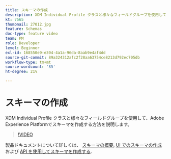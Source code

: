 ```yaml
---
title: スキーマの作成
description: XDM Individual Profile クラスと様々なフィールドグループを使用して、Adobe Experience Platformでスキーマを作成する方法を説明します。
kt: 7565
thumbnail: 27012.jpg
feature: Schemas
doc-type: feature video
team: PM
role: Developer
level: Beginner
exl-id: 168550e9-e304-4a1a-96da-8aab9e4af4dd
source-git-commit: 89a324312afc2f28aa63754ce8213d792ec705db
workflow-type: tm+mt
source-wordcount: '85'
ht-degree: 21%

---
```


# スキーマの作成

XDM Individual Profile クラスと様々なフィールドグループを使用して、Adobe Experience Platformでスキーマを作成する方法を説明します。

>[!VIDEO](https://video.tv.adobe.com/v/27012?quality=12&learn=on)

製品ドキュメントについて詳しくは、 [スキーマの概要](https://experienceleague.adobe.com/docs/journey-optimizer/using/data-management/get-started-schemas.html), [UI でのスキーマの作成](https://experienceleague.adobe.com/docs/experience-platform/xdm/tutorials/create-schema-ui.html?lang=ja) および [API を使用してスキーマを作成する](https://experienceleague.adobe.com/docs/experience-platform/xdm/tutorials/create-schema-api.html?lang=ja).
